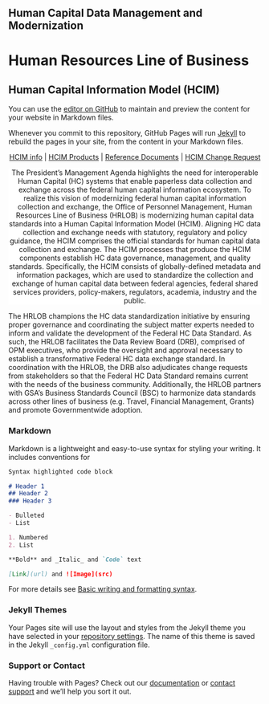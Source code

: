 ## Human Capital Data Management and Modernization
# Human Resources Line of Business

## Human Capital Information Model (HCIM)

You can use the [editor on GitHub](https://github.com/Bemerick/HCIM/edit/gh-pages/index.md) to maintain and preview the content for your website in Markdown files.

Whenever you commit to this repository, GitHub Pages will run [Jekyll](https://jekyllrb.com/) to rebuild the pages in your site, from the content in your Markdown files.



<p style="text-align: center; background-color: white;">
  <a href="{{site.baseurl}}/">HCIM info</a> |
  <a href="{{site.baseurl}}/hcimproducts/">HCIM Products</a> | 
  <a href="{{site.baseurl}}/hcimreference/">Reference Documents</a> | 
  <a href="{{site.baseurl}}/hcimchange/">HCIM Change Request</a> 
</p>

<p style="text-align: center; background-color: white;">
  The President’s Management Agenda highlights the need for interoperable Human Capital (HC) systems that enable paperless data collection and exchange across the federal human capital information ecosystem. To realize this vision of modernizing federal human capital information collection and exchange, the Office of Personnel Management, Human Resources Line of Business (HRLOB) is modernizing human capital data standards into a Human Capital Information Model (HCIM). Aligning HC data collection and exchange needs with statutory, regulatory and policy guidance, the HCIM comprises the official standards for human capital data collection and exchange. The HCIM processes that produce the HCIM components establish HC data governance, management, and quality standards. Specifically, the HCIM consists of globally-defined metadata and information packages, which are used to standardize the collection and exchange of human capital data between federal agencies, federal shared services providers, policy-makers, regulators, academia, industry and the public.

The HRLOB champions the HC data standardization initiative by ensuring proper governance and coordinating the subject matter experts needed to inform and validate the development of the Federal HC Data Standard. As such, the HRLOB facilitates the Data Review Board (DRB), comprised of OPM executives, who provide the oversight and approval necessary to establish a transformative Federal HC data exchange standard. In coordination with the HRLOB, the DRB also adjudicates change requests from stakeholders so that the Federal HC Data Standard remains current with the needs of the business community. Additionally, the HRLOB partners with GSA’s Business Standards Council (BSC) to harmonize data standards across other lines of business (e.g. Travel, Financial Management, Grants) and promote Governmentwide adoption.
  </p>

### Markdown

Markdown is a lightweight and easy-to-use syntax for styling your writing. It includes conventions for

```markdown
Syntax highlighted code block

# Header 1
## Header 2
### Header 3

- Bulleted
- List

1. Numbered
2. List

**Bold** and _Italic_ and `Code` text

[Link](url) and ![Image](src)
```

For more details see [Basic writing and formatting syntax](https://docs.github.com/en/github/writing-on-github/getting-started-with-writing-and-formatting-on-github/basic-writing-and-formatting-syntax).

### Jekyll Themes

Your Pages site will use the layout and styles from the Jekyll theme you have selected in your [repository settings](https://github.com/Bemerick/HCIM/settings/pages). The name of this theme is saved in the Jekyll `_config.yml` configuration file.

### Support or Contact

Having trouble with Pages? Check out our [documentation](https://docs.github.com/categories/github-pages-basics/) or [contact support](https://support.github.com/contact) and we’ll help you sort it out.
